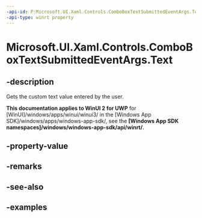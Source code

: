 ```yaml
---
-api-id: P:Microsoft.UI.Xaml.Controls.ComboBoxTextSubmittedEventArgs.Text
-api-type: winrt property
---
```


<!-- Property syntax.
public string Text { get; }
-->

# Microsoft.UI.Xaml.Controls.ComboBoxTextSubmittedEventArgs.Text

## -description
Gets the custom text value entered by the user.

**This documentation applies to WinUI 2 for UWP** for [WinUI]/windows/apps/winui/winui3/ in the [Windows App SDK]/windows/apps/windows-app-sdk/, see the **[Windows App SDK namespaces]/windows/windows-app-sdk/api/winrt/**.

## -property-value

## -remarks

## -see-also

## -examples

